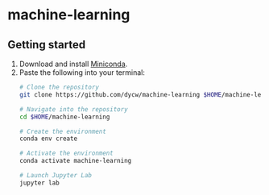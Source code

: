 # machine-learning

## Getting started

1.  Download and install [Miniconda](https://docs.conda.io/en/latest/miniconda.html).
1.  Paste the following into your terminal:
    ```bash
    # Clone the repository
    git clone https://github.com/dycw/machine-learning $HOME/machine-learning

    # Navigate into the repository
    cd $HOME/machine-learning

    # Create the environment
    conda env create

    # Activate the environment
    conda activate machine-learning

    # Launch Jupyter Lab
    jupyter lab
    ```
